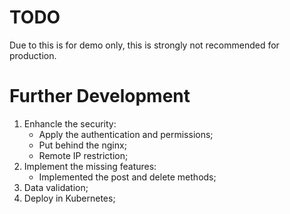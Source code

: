 TODO
====

Due to this is for demo only, this is strongly not recommended for production.


Further Development
====
1. Enhancle the security:
   - Apply the authentication and permissions;
   - Put behind the nginx;
   - Remote IP restriction;
2. Implement the missing features:
   - Implemented the post and delete methods;
3. Data validation;
4. Deploy in Kubernetes;


